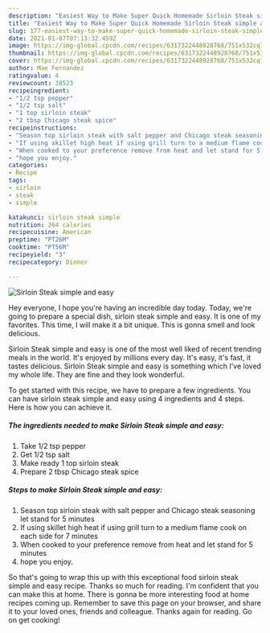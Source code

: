 ```yaml
---
description: "Easiest Way to Make Super Quick Homemade Sirloin Steak simple and easy"
title: "Easiest Way to Make Super Quick Homemade Sirloin Steak simple and easy"
slug: 177-easiest-way-to-make-super-quick-homemade-sirloin-steak-simple-and-easy
date: 2021-01-07T07:13:32.459Z
image: https://img-global.cpcdn.com/recipes/6317322448928768/751x532cq70/sirloin-steak-simple-and-easy-recipe-main-photo.jpg
thumbnail: https://img-global.cpcdn.com/recipes/6317322448928768/751x532cq70/sirloin-steak-simple-and-easy-recipe-main-photo.jpg
cover: https://img-global.cpcdn.com/recipes/6317322448928768/751x532cq70/sirloin-steak-simple-and-easy-recipe-main-photo.jpg
author: Mae Fernandez
ratingvalue: 4
reviewcount: 38523
recipeingredient:
- "1/2 tsp pepper"
- "1/2 tsp salt"
- "1 top sirloin steak"
- "2 tbsp Chicago steak spice"
recipeinstructions:
- "Season top sirloin steak with salt pepper and Chicago steak seasoning let stand for 5 minutes"
- "If using skillet high heat if using grill turn to a medium flame cook on each side for 7 minutes"
- "When cooked to your preference remove from heat and let stand for 5 minutes"
- "hope you enjoy."
categories:
- Recipe
tags:
- sirloin
- steak
- simple

katakunci: sirloin steak simple 
nutrition: 264 calories
recipecuisine: American
preptime: "PT26M"
cooktime: "PT56M"
recipeyield: "3"
recipecategory: Dinner

---
```



![Sirloin Steak simple and easy](https://img-global.cpcdn.com/recipes/6317322448928768/751x532cq70/sirloin-steak-simple-and-easy-recipe-main-photo.jpg)

Hey everyone, I hope you're having an incredible day today. Today, we're going to prepare a special dish, sirloin steak simple and easy. It is one of my favorites. This time, I will make it a bit unique. This is gonna smell and look delicious.



Sirloin Steak simple and easy is one of the most well liked of recent trending meals in the world. It's enjoyed by millions every day. It's easy, it's fast, it tastes delicious. Sirloin Steak simple and easy is something which I've loved my whole life. They are fine and they look wonderful.


To get started with this recipe, we have to prepare a few ingredients. You can have sirloin steak simple and easy using 4 ingredients and 4 steps. Here is how you can achieve it.

<!--inarticleads1-->

##### The ingredients needed to make Sirloin Steak simple and easy:

1. Take 1/2 tsp pepper
1. Get 1/2 tsp salt
1. Make ready 1 top sirloin steak
1. Prepare 2 tbsp Chicago steak spice




<!--inarticleads2-->

##### Steps to make Sirloin Steak simple and easy:

1. Season top sirloin steak with salt pepper and Chicago steak seasoning let stand for 5 minutes
1. If using skillet high heat if using grill turn to a medium flame cook on each side for 7 minutes
1. When cooked to your preference remove from heat and let stand for 5 minutes
1. hope you enjoy.




So that's going to wrap this up with this exceptional food sirloin steak simple and easy recipe. Thanks so much for reading. I'm confident that you can make this at home. There is gonna be more interesting food at home recipes coming up. Remember to save this page on your browser, and share it to your loved ones, friends and colleague. Thanks again for reading. Go on get cooking!

